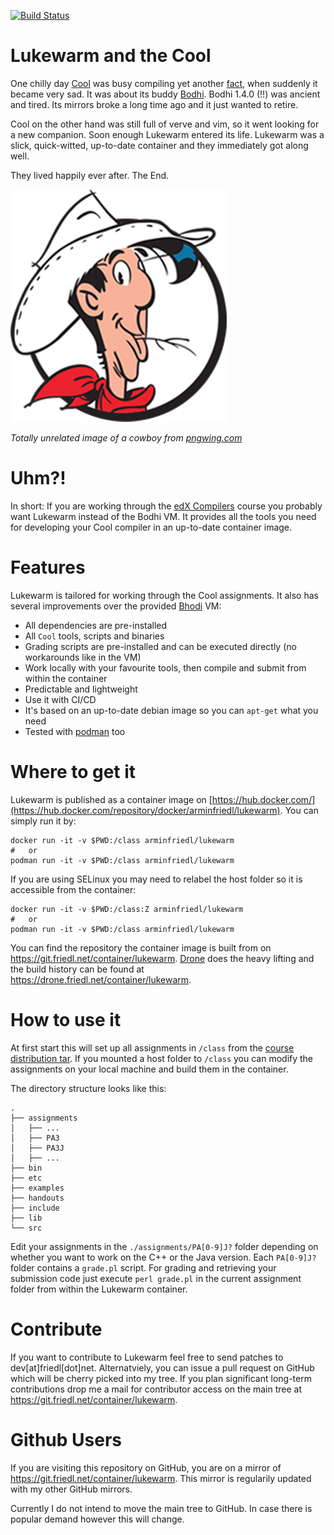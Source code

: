 [![Build Status](https://drone.friedl.net/api/badges/container/lukewarm/status.svg)](https://drone.friedl.net/container/lukewarm)

# Lukewarm and the Cool
One chilly day [Cool](https://en.wikipedia.org/wiki/Cool_(programming_language))
was busy compiling yet another
[fact](https://en.wikipedia.org/wiki/Cool_(programming_language)#Examples), when
suddenly it became very sad. It was about its buddy
[Bodhi](https://www.bodhilinux.com/). Bodhi 1.4.0 (!!) was ancient and tired.
Its mirrors broke a long time ago and it just wanted to retire.

Cool on the other hand was still full of verve and vim, so it went looking for a
new companion. Soon enough Lukewarm entered its life. Lukewarm was a slick,
quick-witted, up-to-date container and they immediately got along well.

They lived happily ever after. The End.

![](luke.png)

_Totally unrelated image of a cowboy from [pngwing.com](https://www.pngwing.com/en/free-png-ydaxh)_

# Uhm?!
In short: If you are working through the [edX
Compilers](https://www.edx.org/course/compilers) course you probably want
Lukewarm instead of the Bodhi VM. It provides all the tools you need for
developing your Cool compiler in an up-to-date container image.

# Features
Lukewarm is tailored for working through the Cool assignments. It also has
several improvements over the provided [Bhodi](https://www.bodhilinux.com/) VM:
- All dependencies are pre-installed
- All `Cool` tools, scripts and binaries
- Grading scripts are pre-installed and can be executed directly (no workarounds
  like in the VM)
- Work locally with your favourite tools, then compile and submit from within
  the container
- Predictable and lightweight
- Use it with CI/CD
- It's based on an up-to-date debian image so you can `apt-get` what you need
- Tested with [podman](https://podman.io/) too

# Where to get it
Lukewarm is published as a container image on
[https://hub.docker.com/](https://hub.docker.com/repository/docker/arminfriedl/lukewarm).
You can simply run it by:

```shell
docker run -it -v $PWD:/class arminfriedl/lukewarm
#   or
podman run -it -v $PWD:/class arminfriedl/lukewarm
```

If you are using SELinux you may need to relabel the host folder so it is
accessible from the container:

```shell
docker run -it -v $PWD:/class:Z arminfriedl/lukewarm
#   or
podman run -it -v $PWD:/class arminfriedl/lukewarm
```

You can find the repository the container image is built from on
https://git.friedl.net/container/lukewarm. [Drone](https://www.drone.io/) does
the heavy lifting and the build history can be found at
https://drone.friedl.net/container/lukewarm.

# How to use it
At first start this will set up all assignments in `/class` from the [course
distribution
tar](https://courses.edx.org/asset-v1:StanfordOnline+SOE.YCSCS1+1T2020+type@asset+block@student-dist.tar.gz).
If you mounted a host folder to `/class` you can modify the assignments on your
local machine and build them in the container.

The directory structure looks like this:

```
.
├── assignments
│   ├── ...
│   ├── PA3
│   ├── PA3J
│   ├── ...
├── bin
├── etc
├── examples
├── handouts
├── include
├── lib
└── src
```

Edit your assignments in the `./assignments/PA[0-9]J?` folder depending on
whether you want to work on the C++ or the Java version. Each `PA[0-9]J?` folder
contains a `grade.pl` script. For grading and retrieving your submission code
just execute `perl grade.pl` in the current assignment folder from within the
Lukewarm container.

# Contribute
If you want to contribute to Lukewarm feel free to send patches to
dev[at]friedl[dot]net. Alternatviely, you can issue a pull request on GitHub
which will be cherry picked into my tree. If you plan significant long-term
contributions drop me a mail for contributor access on the main tree at
https://git.friedl.net/container/lukewarm.

# Github Users
If you are visiting this repository on GitHub, you are on a mirror of
https://git.friedl.net/container/lukewarm. This mirror is regularily updated
with my other GitHub mirrors.

Currently I do not intend to move the main tree to GitHub. In case there is
popular demand however this will change.
